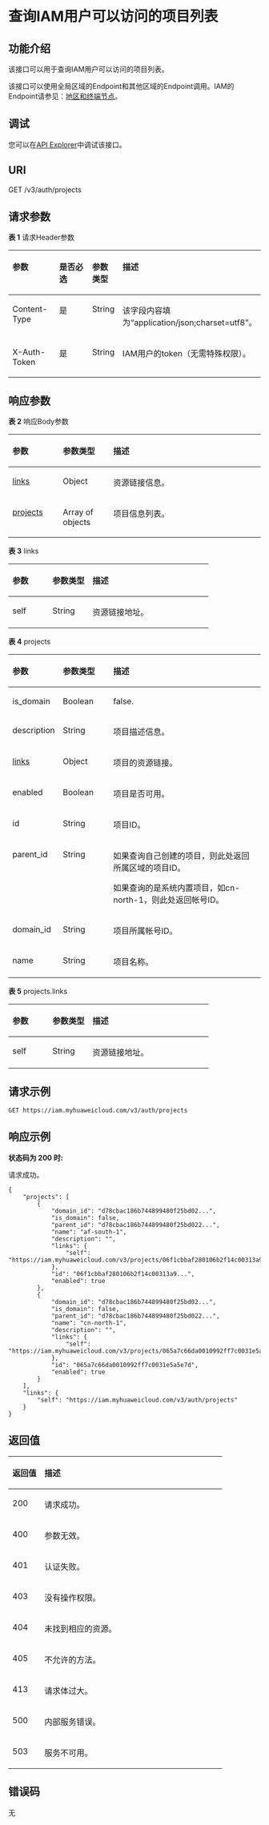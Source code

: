 # 查询IAM用户可以访问的项目列表<a name="iam_06_0003"></a>

## 功能介绍<a name="zh-cn_topic_0221482440_section135561150103812"></a>

该接口可以用于查询IAM用户可以访问的项目列表。

该接口可以使用全局区域的Endpoint和其他区域的Endpoint调用。IAM的Endpoint请参见：[地区和终端节点](https://developer.huaweicloud.com/endpoint?IAM)。

## 调试<a name="section55313301579"></a>

您可以在[API Explorer](https://apiexplorer.developer.huaweicloud.com/apiexplorer/doc?product=IAM&api=KeystoneListAuthProjects)中调试该接口。

## URI<a name="zh-cn_topic_0221482440_section5558135012383"></a>

GET /v3/auth/projects

## 请求参数<a name="zh-cn_topic_0221482440_section9559155010388"></a>

**表 1**  请求Header参数

<a name="zh-cn_topic_0221482440_HeaderParameter"></a>
<table><thead align="left"><tr id="zh-cn_topic_0221482440_row185601750153811"><th class="cellrowborder" valign="top" width="20%" id="mcps1.2.5.1.1"><p id="zh-cn_topic_0221482440_p756175033816"><a name="zh-cn_topic_0221482440_p756175033816"></a><a name="zh-cn_topic_0221482440_p756175033816"></a>参数</p>
</th>
<th class="cellrowborder" valign="top" width="20%" id="mcps1.2.5.1.2"><p id="zh-cn_topic_0221482440_p956216508387"><a name="zh-cn_topic_0221482440_p956216508387"></a><a name="zh-cn_topic_0221482440_p956216508387"></a>是否必选</p>
</th>
<th class="cellrowborder" valign="top" width="10%" id="mcps1.2.5.1.3"><p id="zh-cn_topic_0221482440_p185625503388"><a name="zh-cn_topic_0221482440_p185625503388"></a><a name="zh-cn_topic_0221482440_p185625503388"></a>参数类型</p>
</th>
<th class="cellrowborder" valign="top" width="50%" id="mcps1.2.5.1.4"><p id="zh-cn_topic_0221482440_p1356311502387"><a name="zh-cn_topic_0221482440_p1356311502387"></a><a name="zh-cn_topic_0221482440_p1356311502387"></a>描述</p>
</th>
</tr>
</thead>
<tbody><tr id="zh-cn_topic_0221482440_row9560350173819"><td class="cellrowborder" valign="top" width="20%" headers="mcps1.2.5.1.1 "><p id="zh-cn_topic_0221482440_p3564125033816"><a name="zh-cn_topic_0221482440_p3564125033816"></a><a name="zh-cn_topic_0221482440_p3564125033816"></a>Content-Type</p>
</td>
<td class="cellrowborder" valign="top" width="20%" headers="mcps1.2.5.1.2 "><p id="zh-cn_topic_0221482440_p256510508389"><a name="zh-cn_topic_0221482440_p256510508389"></a><a name="zh-cn_topic_0221482440_p256510508389"></a>是</p>
</td>
<td class="cellrowborder" valign="top" width="10%" headers="mcps1.2.5.1.3 "><p id="zh-cn_topic_0221482440_p2565105043818"><a name="zh-cn_topic_0221482440_p2565105043818"></a><a name="zh-cn_topic_0221482440_p2565105043818"></a>String</p>
</td>
<td class="cellrowborder" valign="top" width="50%" headers="mcps1.2.5.1.4 "><p id="zh-cn_topic_0221482440_p1156635014381"><a name="zh-cn_topic_0221482440_p1156635014381"></a><a name="zh-cn_topic_0221482440_p1156635014381"></a>该字段内容填为“application/json;charset=utf8”。</p>
</td>
</tr>
<tr id="zh-cn_topic_0221482440_row75601450163819"><td class="cellrowborder" valign="top" width="20%" headers="mcps1.2.5.1.1 "><p id="zh-cn_topic_0221482440_p15567135014387"><a name="zh-cn_topic_0221482440_p15567135014387"></a><a name="zh-cn_topic_0221482440_p15567135014387"></a>X-Auth-Token</p>
</td>
<td class="cellrowborder" valign="top" width="20%" headers="mcps1.2.5.1.2 "><p id="zh-cn_topic_0221482440_p145676501385"><a name="zh-cn_topic_0221482440_p145676501385"></a><a name="zh-cn_topic_0221482440_p145676501385"></a>是</p>
</td>
<td class="cellrowborder" valign="top" width="10%" headers="mcps1.2.5.1.3 "><p id="zh-cn_topic_0221482440_p356810504385"><a name="zh-cn_topic_0221482440_p356810504385"></a><a name="zh-cn_topic_0221482440_p356810504385"></a>String</p>
</td>
<td class="cellrowborder" valign="top" width="50%" headers="mcps1.2.5.1.4 "><p id="zh-cn_topic_0221482440_p35691350153818"><a name="zh-cn_topic_0221482440_p35691350153818"></a><a name="zh-cn_topic_0221482440_p35691350153818"></a>IAM用户的token（无需特殊权限）。</p>
</td>
</tr>
</tbody>
</table>

## 响应参数<a name="zh-cn_topic_0221482440_section35701050123815"></a>

**表 2**  响应Body参数

<a name="zh-cn_topic_0221482440_responseParameter"></a>
<table><thead align="left"><tr id="zh-cn_topic_0221482440_row1557145073819"><th class="cellrowborder" valign="top" width="20%" id="mcps1.2.4.1.1"><p id="zh-cn_topic_0221482440_p13572125014385"><a name="zh-cn_topic_0221482440_p13572125014385"></a><a name="zh-cn_topic_0221482440_p13572125014385"></a>参数</p>
</th>
<th class="cellrowborder" valign="top" width="20%" id="mcps1.2.4.1.2"><p id="zh-cn_topic_0221482440_p157305053812"><a name="zh-cn_topic_0221482440_p157305053812"></a><a name="zh-cn_topic_0221482440_p157305053812"></a>参数类型</p>
</th>
<th class="cellrowborder" valign="top" width="60%" id="mcps1.2.4.1.3"><p id="zh-cn_topic_0221482440_p9573195043812"><a name="zh-cn_topic_0221482440_p9573195043812"></a><a name="zh-cn_topic_0221482440_p9573195043812"></a>描述</p>
</th>
</tr>
</thead>
<tbody><tr id="zh-cn_topic_0221482440_row057165010389"><td class="cellrowborder" valign="top" width="20%" headers="mcps1.2.4.1.1 "><p id="zh-cn_topic_0221482440_p1157455019383"><a name="zh-cn_topic_0221482440_p1157455019383"></a><a name="zh-cn_topic_0221482440_p1157455019383"></a><a href="#zh-cn_topic_0221482440_response_Rs63Links">links</a></p>
</td>
<td class="cellrowborder" valign="top" width="20%" headers="mcps1.2.4.1.2 "><p id="zh-cn_topic_0221482440_p457511509388"><a name="zh-cn_topic_0221482440_p457511509388"></a><a name="zh-cn_topic_0221482440_p457511509388"></a>Object</p>
</td>
<td class="cellrowborder" valign="top" width="60%" headers="mcps1.2.4.1.3 "><p id="zh-cn_topic_0221482440_p15575205043812"><a name="zh-cn_topic_0221482440_p15575205043812"></a><a name="zh-cn_topic_0221482440_p15575205043812"></a>资源链接信息。</p>
</td>
</tr>
<tr id="zh-cn_topic_0221482440_row557165013381"><td class="cellrowborder" valign="top" width="20%" headers="mcps1.2.4.1.1 "><p id="zh-cn_topic_0221482440_p1457610500383"><a name="zh-cn_topic_0221482440_p1457610500383"></a><a name="zh-cn_topic_0221482440_p1457610500383"></a><a href="#zh-cn_topic_0221482440_response_Rs63ProjectsArritem">projects</a></p>
</td>
<td class="cellrowborder" valign="top" width="20%" headers="mcps1.2.4.1.2 "><p id="zh-cn_topic_0221482440_p5577125018388"><a name="zh-cn_topic_0221482440_p5577125018388"></a><a name="zh-cn_topic_0221482440_p5577125018388"></a>Array of objects</p>
</td>
<td class="cellrowborder" valign="top" width="60%" headers="mcps1.2.4.1.3 "><p id="zh-cn_topic_0221482440_p10578250173814"><a name="zh-cn_topic_0221482440_p10578250173814"></a><a name="zh-cn_topic_0221482440_p10578250173814"></a>项目信息列表。</p>
</td>
</tr>
</tbody>
</table>

**表 3**  links

<a name="zh-cn_topic_0221482440_response_Rs63Links"></a>
<table><thead align="left"><tr id="zh-cn_topic_0221482440_row11578165013810"><th class="cellrowborder" valign="top" width="20%" id="mcps1.2.4.1.1"><p id="zh-cn_topic_0221482440_p18579550123815"><a name="zh-cn_topic_0221482440_p18579550123815"></a><a name="zh-cn_topic_0221482440_p18579550123815"></a>参数</p>
</th>
<th class="cellrowborder" valign="top" width="20%" id="mcps1.2.4.1.2"><p id="zh-cn_topic_0221482440_p1058015010381"><a name="zh-cn_topic_0221482440_p1058015010381"></a><a name="zh-cn_topic_0221482440_p1058015010381"></a>参数类型</p>
</th>
<th class="cellrowborder" valign="top" width="60%" id="mcps1.2.4.1.3"><p id="zh-cn_topic_0221482440_p1258145016381"><a name="zh-cn_topic_0221482440_p1258145016381"></a><a name="zh-cn_topic_0221482440_p1258145016381"></a>描述</p>
</th>
</tr>
</thead>
<tbody><tr id="zh-cn_topic_0221482440_row457875015386"><td class="cellrowborder" valign="top" width="20%" headers="mcps1.2.4.1.1 "><p id="zh-cn_topic_0221482440_p55814505382"><a name="zh-cn_topic_0221482440_p55814505382"></a><a name="zh-cn_topic_0221482440_p55814505382"></a>self</p>
</td>
<td class="cellrowborder" valign="top" width="20%" headers="mcps1.2.4.1.2 "><p id="zh-cn_topic_0221482440_p2058265017380"><a name="zh-cn_topic_0221482440_p2058265017380"></a><a name="zh-cn_topic_0221482440_p2058265017380"></a>String</p>
</td>
<td class="cellrowborder" valign="top" width="60%" headers="mcps1.2.4.1.3 "><p id="zh-cn_topic_0221482440_p1158375043817"><a name="zh-cn_topic_0221482440_p1158375043817"></a><a name="zh-cn_topic_0221482440_p1158375043817"></a>资源链接地址。</p>
</td>
</tr>
</tbody>
</table>

**表 4**  projects

<a name="zh-cn_topic_0221482440_response_Rs63ProjectsArritem"></a>
<table><thead align="left"><tr id="zh-cn_topic_0221482440_row85831050143820"><th class="cellrowborder" valign="top" width="20%" id="mcps1.2.4.1.1"><p id="zh-cn_topic_0221482440_p195843500381"><a name="zh-cn_topic_0221482440_p195843500381"></a><a name="zh-cn_topic_0221482440_p195843500381"></a>参数</p>
</th>
<th class="cellrowborder" valign="top" width="20%" id="mcps1.2.4.1.2"><p id="zh-cn_topic_0221482440_p35856500386"><a name="zh-cn_topic_0221482440_p35856500386"></a><a name="zh-cn_topic_0221482440_p35856500386"></a>参数类型</p>
</th>
<th class="cellrowborder" valign="top" width="60%" id="mcps1.2.4.1.3"><p id="zh-cn_topic_0221482440_p85861450183816"><a name="zh-cn_topic_0221482440_p85861450183816"></a><a name="zh-cn_topic_0221482440_p85861450183816"></a>描述</p>
</th>
</tr>
</thead>
<tbody><tr id="zh-cn_topic_0221482440_row135831650103818"><td class="cellrowborder" valign="top" width="20%" headers="mcps1.2.4.1.1 "><p id="zh-cn_topic_0221482440_p05871501386"><a name="zh-cn_topic_0221482440_p05871501386"></a><a name="zh-cn_topic_0221482440_p05871501386"></a>is_domain</p>
</td>
<td class="cellrowborder" valign="top" width="20%" headers="mcps1.2.4.1.2 "><p id="zh-cn_topic_0221482440_p1058745023810"><a name="zh-cn_topic_0221482440_p1058745023810"></a><a name="zh-cn_topic_0221482440_p1058745023810"></a>Boolean</p>
</td>
<td class="cellrowborder" valign="top" width="60%" headers="mcps1.2.4.1.3 "><p id="zh-cn_topic_0221482440_p14588165020389"><a name="zh-cn_topic_0221482440_p14588165020389"></a><a name="zh-cn_topic_0221482440_p14588165020389"></a>false.</p>
</td>
</tr>
<tr id="zh-cn_topic_0221482440_row12583650123812"><td class="cellrowborder" valign="top" width="20%" headers="mcps1.2.4.1.1 "><p id="zh-cn_topic_0221482440_p2058805019383"><a name="zh-cn_topic_0221482440_p2058805019383"></a><a name="zh-cn_topic_0221482440_p2058805019383"></a>description</p>
</td>
<td class="cellrowborder" valign="top" width="20%" headers="mcps1.2.4.1.2 "><p id="zh-cn_topic_0221482440_p258985093819"><a name="zh-cn_topic_0221482440_p258985093819"></a><a name="zh-cn_topic_0221482440_p258985093819"></a>String</p>
</td>
<td class="cellrowborder" valign="top" width="60%" headers="mcps1.2.4.1.3 "><p id="zh-cn_topic_0221482440_p85905500385"><a name="zh-cn_topic_0221482440_p85905500385"></a><a name="zh-cn_topic_0221482440_p85905500385"></a>项目描述信息。</p>
</td>
</tr>
<tr id="zh-cn_topic_0221482440_row115832505384"><td class="cellrowborder" valign="top" width="20%" headers="mcps1.2.4.1.1 "><p id="zh-cn_topic_0221482440_p13590105013380"><a name="zh-cn_topic_0221482440_p13590105013380"></a><a name="zh-cn_topic_0221482440_p13590105013380"></a><a href="#zh-cn_topic_0221482440_response_Rs63ProjectsArritemLinks">links</a></p>
</td>
<td class="cellrowborder" valign="top" width="20%" headers="mcps1.2.4.1.2 "><p id="zh-cn_topic_0221482440_p11591205053819"><a name="zh-cn_topic_0221482440_p11591205053819"></a><a name="zh-cn_topic_0221482440_p11591205053819"></a>Object</p>
</td>
<td class="cellrowborder" valign="top" width="60%" headers="mcps1.2.4.1.3 "><p id="zh-cn_topic_0221482440_p259215073819"><a name="zh-cn_topic_0221482440_p259215073819"></a><a name="zh-cn_topic_0221482440_p259215073819"></a>项目的资源链接。</p>
</td>
</tr>
<tr id="zh-cn_topic_0221482440_row95841150133819"><td class="cellrowborder" valign="top" width="20%" headers="mcps1.2.4.1.1 "><p id="zh-cn_topic_0221482440_p259345053819"><a name="zh-cn_topic_0221482440_p259345053819"></a><a name="zh-cn_topic_0221482440_p259345053819"></a>enabled</p>
</td>
<td class="cellrowborder" valign="top" width="20%" headers="mcps1.2.4.1.2 "><p id="zh-cn_topic_0221482440_p1859335083813"><a name="zh-cn_topic_0221482440_p1859335083813"></a><a name="zh-cn_topic_0221482440_p1859335083813"></a>Boolean</p>
</td>
<td class="cellrowborder" valign="top" width="60%" headers="mcps1.2.4.1.3 "><p id="zh-cn_topic_0221482440_p35941950123813"><a name="zh-cn_topic_0221482440_p35941950123813"></a><a name="zh-cn_topic_0221482440_p35941950123813"></a>项目是否可用。</p>
</td>
</tr>
<tr id="zh-cn_topic_0221482440_row165845503382"><td class="cellrowborder" valign="top" width="20%" headers="mcps1.2.4.1.1 "><p id="zh-cn_topic_0221482440_p95951250183820"><a name="zh-cn_topic_0221482440_p95951250183820"></a><a name="zh-cn_topic_0221482440_p95951250183820"></a>id</p>
</td>
<td class="cellrowborder" valign="top" width="20%" headers="mcps1.2.4.1.2 "><p id="zh-cn_topic_0221482440_p1559555013820"><a name="zh-cn_topic_0221482440_p1559555013820"></a><a name="zh-cn_topic_0221482440_p1559555013820"></a>String</p>
</td>
<td class="cellrowborder" valign="top" width="60%" headers="mcps1.2.4.1.3 "><p id="zh-cn_topic_0221482440_p10596105016386"><a name="zh-cn_topic_0221482440_p10596105016386"></a><a name="zh-cn_topic_0221482440_p10596105016386"></a>项目ID。</p>
</td>
</tr>
<tr id="zh-cn_topic_0221482440_row7584185063820"><td class="cellrowborder" valign="top" width="20%" headers="mcps1.2.4.1.1 "><p id="zh-cn_topic_0221482440_p10597165023812"><a name="zh-cn_topic_0221482440_p10597165023812"></a><a name="zh-cn_topic_0221482440_p10597165023812"></a>parent_id</p>
</td>
<td class="cellrowborder" valign="top" width="20%" headers="mcps1.2.4.1.2 "><p id="zh-cn_topic_0221482440_p1659725011386"><a name="zh-cn_topic_0221482440_p1659725011386"></a><a name="zh-cn_topic_0221482440_p1659725011386"></a>String</p>
</td>
<td class="cellrowborder" valign="top" width="60%" headers="mcps1.2.4.1.3 "><p id="zh-cn_topic_0221482440_p18598750173813"><a name="zh-cn_topic_0221482440_p18598750173813"></a><a name="zh-cn_topic_0221482440_p18598750173813"></a>如果查询自己创建的项目，则此处返回所属区域的项目ID。</p>
<p id="zh-cn_topic_0221482440_p3599165016388"><a name="zh-cn_topic_0221482440_p3599165016388"></a><a name="zh-cn_topic_0221482440_p3599165016388"></a>如果查询的是系统内置项目，如<span id="text47161928131619"><a name="text47161928131619"></a><a name="text47161928131619"></a>cn-north-1</span>，则此处返回帐号ID。</p>
</td>
</tr>
<tr id="zh-cn_topic_0221482440_row19584205003811"><td class="cellrowborder" valign="top" width="20%" headers="mcps1.2.4.1.1 "><p id="zh-cn_topic_0221482440_p3599550183813"><a name="zh-cn_topic_0221482440_p3599550183813"></a><a name="zh-cn_topic_0221482440_p3599550183813"></a>domain_id</p>
</td>
<td class="cellrowborder" valign="top" width="20%" headers="mcps1.2.4.1.2 "><p id="zh-cn_topic_0221482440_p1760016502380"><a name="zh-cn_topic_0221482440_p1760016502380"></a><a name="zh-cn_topic_0221482440_p1760016502380"></a>String</p>
</td>
<td class="cellrowborder" valign="top" width="60%" headers="mcps1.2.4.1.3 "><p id="zh-cn_topic_0221482440_p146011450163815"><a name="zh-cn_topic_0221482440_p146011450163815"></a><a name="zh-cn_topic_0221482440_p146011450163815"></a>项目所属帐号ID。</p>
</td>
</tr>
<tr id="zh-cn_topic_0221482440_row16584125017382"><td class="cellrowborder" valign="top" width="20%" headers="mcps1.2.4.1.1 "><p id="zh-cn_topic_0221482440_p6601750113811"><a name="zh-cn_topic_0221482440_p6601750113811"></a><a name="zh-cn_topic_0221482440_p6601750113811"></a>name</p>
</td>
<td class="cellrowborder" valign="top" width="20%" headers="mcps1.2.4.1.2 "><p id="zh-cn_topic_0221482440_p5602550183810"><a name="zh-cn_topic_0221482440_p5602550183810"></a><a name="zh-cn_topic_0221482440_p5602550183810"></a>String</p>
</td>
<td class="cellrowborder" valign="top" width="60%" headers="mcps1.2.4.1.3 "><p id="zh-cn_topic_0221482440_p146031050183810"><a name="zh-cn_topic_0221482440_p146031050183810"></a><a name="zh-cn_topic_0221482440_p146031050183810"></a>项目名称。</p>
</td>
</tr>
</tbody>
</table>

**表 5**  projects.links

<a name="zh-cn_topic_0221482440_response_Rs63ProjectsArritemLinks"></a>
<table><thead align="left"><tr id="zh-cn_topic_0221482440_row13603250173814"><th class="cellrowborder" valign="top" width="20%" id="mcps1.2.4.1.1"><p id="zh-cn_topic_0221482440_p1560415509386"><a name="zh-cn_topic_0221482440_p1560415509386"></a><a name="zh-cn_topic_0221482440_p1560415509386"></a>参数</p>
</th>
<th class="cellrowborder" valign="top" width="20%" id="mcps1.2.4.1.2"><p id="zh-cn_topic_0221482440_p1660513507382"><a name="zh-cn_topic_0221482440_p1660513507382"></a><a name="zh-cn_topic_0221482440_p1660513507382"></a>参数类型</p>
</th>
<th class="cellrowborder" valign="top" width="60%" id="mcps1.2.4.1.3"><p id="zh-cn_topic_0221482440_p1660612503387"><a name="zh-cn_topic_0221482440_p1660612503387"></a><a name="zh-cn_topic_0221482440_p1660612503387"></a>描述</p>
</th>
</tr>
</thead>
<tbody><tr id="zh-cn_topic_0221482440_row360310505389"><td class="cellrowborder" valign="top" width="20%" headers="mcps1.2.4.1.1 "><p id="zh-cn_topic_0221482440_p960712508383"><a name="zh-cn_topic_0221482440_p960712508383"></a><a name="zh-cn_topic_0221482440_p960712508383"></a>self</p>
</td>
<td class="cellrowborder" valign="top" width="20%" headers="mcps1.2.4.1.2 "><p id="zh-cn_topic_0221482440_p5607185018384"><a name="zh-cn_topic_0221482440_p5607185018384"></a><a name="zh-cn_topic_0221482440_p5607185018384"></a>String</p>
</td>
<td class="cellrowborder" valign="top" width="60%" headers="mcps1.2.4.1.3 "><p id="zh-cn_topic_0221482440_p160814506387"><a name="zh-cn_topic_0221482440_p160814506387"></a><a name="zh-cn_topic_0221482440_p160814506387"></a>资源链接地址。</p>
</td>
</tr>
</tbody>
</table>

## 请求示例<a name="zh-cn_topic_0221482440_section3609205073812"></a>

```
GET https://iam.myhuaweicloud.com/v3/auth/projects
```

## 响应示例<a name="zh-cn_topic_0221482440_section56111750203812"></a>

**状态码为 200 时:**

请求成功。

```
{
    "projects": [
        {
            "domain_id": "d78cbac186b744899480f25bd02...",
            "is_domain": false,
            "parent_id": "d78cbac186b744899480f25bd022...",
            "name": "af-south-1",
            "description": "",
            "links": {
                "self": "https://iam.myhuaweicloud.com/v3/projects/06f1cbbaf280106b2f14c00313a9d065"
            },
            "id": "06f1cbbaf280106b2f14c00313a9...",
            "enabled": true
        },
        {
            "domain_id": "d78cbac186b744899480f25bd02...",
            "is_domain": false,
            "parent_id": "d78cbac186b744899480f25bd022...",
            "name": "cn-north-1",
            "description": "",
            "links": {
                "self": "https://iam.myhuaweicloud.com/v3/projects/065a7c66da0010992ff7c0031e5a5e7d"
            },
            "id": "065a7c66da0010992ff7c0031e5a5e7d",
            "enabled": true
        }
    ],
    "links": {
        "self": "https://iam.myhuaweicloud.com/v3/auth/projects"
    }
}
```

## 返回值<a name="zh-cn_topic_0221482440_section10632115012389"></a>

<a name="zh-cn_topic_0221482440_table2431"></a>
<table><thead align="left"><tr id="zh-cn_topic_0221482440_row7633175073819"><th class="cellrowborder" valign="top" width="15%" id="mcps1.1.3.1.1"><p id="zh-cn_topic_0221482440_p1663425043813"><a name="zh-cn_topic_0221482440_p1663425043813"></a><a name="zh-cn_topic_0221482440_p1663425043813"></a>返回值</p>
</th>
<th class="cellrowborder" valign="top" width="85%" id="mcps1.1.3.1.2"><p id="zh-cn_topic_0221482440_p14635950163812"><a name="zh-cn_topic_0221482440_p14635950163812"></a><a name="zh-cn_topic_0221482440_p14635950163812"></a>描述</p>
</th>
</tr>
</thead>
<tbody><tr id="zh-cn_topic_0221482440_row363316509383"><td class="cellrowborder" valign="top" width="15%" headers="mcps1.1.3.1.1 "><p id="zh-cn_topic_0221482440_p46351750133820"><a name="zh-cn_topic_0221482440_p46351750133820"></a><a name="zh-cn_topic_0221482440_p46351750133820"></a>200</p>
</td>
<td class="cellrowborder" valign="top" width="85%" headers="mcps1.1.3.1.2 "><p id="zh-cn_topic_0221482440_p10636145093817"><a name="zh-cn_topic_0221482440_p10636145093817"></a><a name="zh-cn_topic_0221482440_p10636145093817"></a>请求成功。</p>
</td>
</tr>
<tr id="zh-cn_topic_0221482440_row563375043814"><td class="cellrowborder" valign="top" width="15%" headers="mcps1.1.3.1.1 "><p id="zh-cn_topic_0221482440_p9637175013383"><a name="zh-cn_topic_0221482440_p9637175013383"></a><a name="zh-cn_topic_0221482440_p9637175013383"></a>400</p>
</td>
<td class="cellrowborder" valign="top" width="85%" headers="mcps1.1.3.1.2 "><p id="zh-cn_topic_0221482440_p1963755012384"><a name="zh-cn_topic_0221482440_p1963755012384"></a><a name="zh-cn_topic_0221482440_p1963755012384"></a>参数无效。</p>
</td>
</tr>
<tr id="zh-cn_topic_0221482440_row126331950133818"><td class="cellrowborder" valign="top" width="15%" headers="mcps1.1.3.1.1 "><p id="zh-cn_topic_0221482440_p2638155018387"><a name="zh-cn_topic_0221482440_p2638155018387"></a><a name="zh-cn_topic_0221482440_p2638155018387"></a>401</p>
</td>
<td class="cellrowborder" valign="top" width="85%" headers="mcps1.1.3.1.2 "><p id="zh-cn_topic_0221482440_p363918508385"><a name="zh-cn_topic_0221482440_p363918508385"></a><a name="zh-cn_topic_0221482440_p363918508385"></a>认证失败。</p>
</td>
</tr>
<tr id="zh-cn_topic_0221482440_row14633105013385"><td class="cellrowborder" valign="top" width="15%" headers="mcps1.1.3.1.1 "><p id="zh-cn_topic_0221482440_p19640450143815"><a name="zh-cn_topic_0221482440_p19640450143815"></a><a name="zh-cn_topic_0221482440_p19640450143815"></a>403</p>
</td>
<td class="cellrowborder" valign="top" width="85%" headers="mcps1.1.3.1.2 "><p id="zh-cn_topic_0221482440_p0640950193819"><a name="zh-cn_topic_0221482440_p0640950193819"></a><a name="zh-cn_topic_0221482440_p0640950193819"></a>没有操作权限。</p>
</td>
</tr>
<tr id="zh-cn_topic_0221482440_row12633115073813"><td class="cellrowborder" valign="top" width="15%" headers="mcps1.1.3.1.1 "><p id="zh-cn_topic_0221482440_p15641115053810"><a name="zh-cn_topic_0221482440_p15641115053810"></a><a name="zh-cn_topic_0221482440_p15641115053810"></a>404</p>
</td>
<td class="cellrowborder" valign="top" width="85%" headers="mcps1.1.3.1.2 "><p id="zh-cn_topic_0221482440_p166421150203816"><a name="zh-cn_topic_0221482440_p166421150203816"></a><a name="zh-cn_topic_0221482440_p166421150203816"></a>未找到相应的资源。</p>
</td>
</tr>
<tr id="zh-cn_topic_0221482440_row8633205063816"><td class="cellrowborder" valign="top" width="15%" headers="mcps1.1.3.1.1 "><p id="zh-cn_topic_0221482440_p1464205015382"><a name="zh-cn_topic_0221482440_p1464205015382"></a><a name="zh-cn_topic_0221482440_p1464205015382"></a>405</p>
</td>
<td class="cellrowborder" valign="top" width="85%" headers="mcps1.1.3.1.2 "><p id="zh-cn_topic_0221482440_p8643450133813"><a name="zh-cn_topic_0221482440_p8643450133813"></a><a name="zh-cn_topic_0221482440_p8643450133813"></a>不允许的方法。</p>
</td>
</tr>
<tr id="zh-cn_topic_0221482440_row146331650113818"><td class="cellrowborder" valign="top" width="15%" headers="mcps1.1.3.1.1 "><p id="zh-cn_topic_0221482440_p1364455012387"><a name="zh-cn_topic_0221482440_p1364455012387"></a><a name="zh-cn_topic_0221482440_p1364455012387"></a>413</p>
</td>
<td class="cellrowborder" valign="top" width="85%" headers="mcps1.1.3.1.2 "><p id="zh-cn_topic_0221482440_p1064518508387"><a name="zh-cn_topic_0221482440_p1064518508387"></a><a name="zh-cn_topic_0221482440_p1064518508387"></a>请求体过大。</p>
</td>
</tr>
<tr id="zh-cn_topic_0221482440_row763335017389"><td class="cellrowborder" valign="top" width="15%" headers="mcps1.1.3.1.1 "><p id="zh-cn_topic_0221482440_p7645135053812"><a name="zh-cn_topic_0221482440_p7645135053812"></a><a name="zh-cn_topic_0221482440_p7645135053812"></a>500</p>
</td>
<td class="cellrowborder" valign="top" width="85%" headers="mcps1.1.3.1.2 "><p id="zh-cn_topic_0221482440_p126461505387"><a name="zh-cn_topic_0221482440_p126461505387"></a><a name="zh-cn_topic_0221482440_p126461505387"></a>内部服务错误。</p>
</td>
</tr>
<tr id="zh-cn_topic_0221482440_row2633205020386"><td class="cellrowborder" valign="top" width="15%" headers="mcps1.1.3.1.1 "><p id="zh-cn_topic_0221482440_p364755013382"><a name="zh-cn_topic_0221482440_p364755013382"></a><a name="zh-cn_topic_0221482440_p364755013382"></a>503</p>
</td>
<td class="cellrowborder" valign="top" width="85%" headers="mcps1.1.3.1.2 "><p id="zh-cn_topic_0221482440_p7647195010385"><a name="zh-cn_topic_0221482440_p7647195010385"></a><a name="zh-cn_topic_0221482440_p7647195010385"></a>服务不可用。</p>
</td>
</tr>
</tbody>
</table>

## 错误码<a name="zh-cn_topic_0221482440_section86482508383"></a>

无

